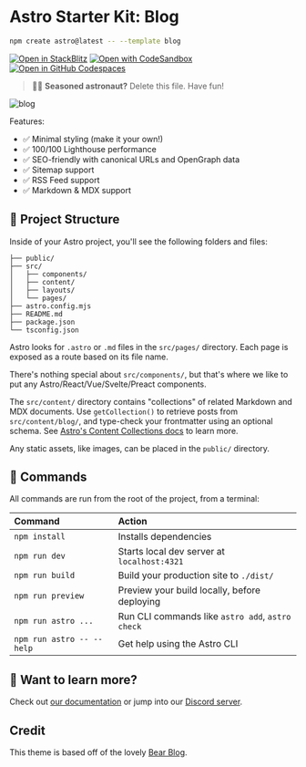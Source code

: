 # Astro Starter Kit: Blog

```sh
npm create astro@latest -- --template blog
```

[![Open in StackBlitz](https://developer.stackblitz.com/img/open_in_stackblitz.svg)](https://stackblitz.com/github/withastro/astro/tree/latest/examples/blog)
[![Open with CodeSandbox](https://assets.codesandbox.io/github/button-edit-lime.svg)](https://codesandbox.io/p/sandbox/github/withastro/astro/tree/latest/examples/blog)
[![Open in GitHub Codespaces](https://github.com/codespaces/badge.svg)](https://codespaces.new/withastro/astro?devcontainer_path=.devcontainer/blog/devcontainer.json)

> 🧑‍🚀 **Seasoned astronaut?** Delete this file. Have fun!

![blog](https://github.com/withastro/astro/assets/2244813/ff10799f-a816-4703-b967-c78997e8323d)

Features:

- ✅ Minimal styling (make it your own!)
- ✅ 100/100 Lighthouse performance
- ✅ SEO-friendly with canonical URLs and OpenGraph data
- ✅ Sitemap support
- ✅ RSS Feed support
- ✅ Markdown & MDX support

## 🚀 Project Structure

Inside of your Astro project, you'll see the following folders and files:

```text
├── public/
├── src/
│   ├── components/
│   ├── content/
│   ├── layouts/
│   └── pages/
├── astro.config.mjs
├── README.md
├── package.json
└── tsconfig.json
```

Astro looks for `.astro` or `.md` files in the `src/pages/` directory. Each page is exposed as a route based on its file name.

There's nothing special about `src/components/`, but that's where we like to put any Astro/React/Vue/Svelte/Preact components.

The `src/content/` directory contains "collections" of related Markdown and MDX documents. Use `getCollection()` to retrieve posts from `src/content/blog/`, and type-check your frontmatter using an optional schema. See [Astro's Content Collections docs](https://docs.astro.build/en/guides/content-collections/) to learn more.

Any static assets, like images, can be placed in the `public/` directory.

## 🧞 Commands

All commands are run from the root of the project, from a terminal:

| Command                   | Action                                           |
| :------------------------ | :----------------------------------------------- |
| `npm install`             | Installs dependencies                            |
| `npm run dev`             | Starts local dev server at `localhost:4321`      |
| `npm run build`           | Build your production site to `./dist/`          |
| `npm run preview`         | Preview your build locally, before deploying     |
| `npm run astro ...`       | Run CLI commands like `astro add`, `astro check` |
| `npm run astro -- --help` | Get help using the Astro CLI                     |

<!--
Blog Frontmatter
---
title: "Top 10 Moves That Made Bret Hart a Legend"
description: "Dive into the excellence of execution with Bret Hart's most iconic wrestling moves."
publishDate: "2024-11-23"
author: "Bill Simmons"
schemaType: "BlogPosting"

FAQ Frontmatter
---
title: "Wrestling FAQ: How to Join AEW"
description: "Your guide to breaking into All Elite Wrestling."
publishDate: "2024-11-23"
author: "Bill Simmons"
schemaType: "FAQPage"
faqs:
  - question: "How do I apply for AEW?"
    answer: "Reach out via their talent portal or networking at indie shows."
  - question: "Do I need wrestling school?"
    answer: "Yes, training is critical to getting noticed."
---

Product Frontmatter
---
title: "The Ultimate Wrestling Training Guide"
description: "Get ready to dominate the ring with this step-by-step guide."
publishDate: "2024-11-23"
author: "Bill Simmons"
schemaType: "Product"
price: "29.99"
priceCurrency: "USD"
---

Author Frontmatter
---
name: "Bill Simmons"
bio: "Long-time sportswriter and wrestling aficionado."
url: "https://example.com/authors/bill-simmons"
schemaType: "Author"
socialLinks:
  - "https://twitter.com/BillSimmons"
  - "https://instagram.com/BillSimmons"
---

Video Frontmatter
---
title: "How to Execute the Perfect Suplex"
description: "A detailed video guide on mastering the art of the suplex."
publishDate: "2024-11-23"
author: "Bill Simmons"
schemaType: "VideoObject"
thumbnailUrl: "https://example.com/thumbnail.jpg"
videoUrl: "https://example.com/videos/suplex.mp4"
---

-->


## 👀 Want to learn more?

Check out [our documentation](https://docs.astro.build) or jump into our [Discord server](https://astro.build/chat).

## Credit

This theme is based off of the lovely [Bear Blog](https://github.com/HermanMartinus/bearblog/).
